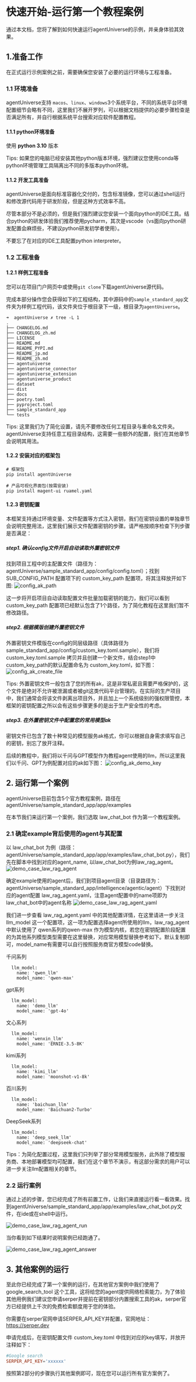 # 快速开始-运行第一个教程案例
通过本文档，您将了解到如何快速运行agentUniverse的示例，并亲身体验其效果。

## 1.准备工作
在正式运行示例案例之前，需要确保您安装了必要的运行环境与工程准备。

### 1.1 环境准备
agentUniverse支持 `macos`、`linux`、`windows`3个系统平台，不同的系统平台环境配置细节会略有不同，这里我们不展开罗列，可以根据文档提供的必要步骤检查是否满足所有，并自行根据系统平台搜索对应软件配置教程。

#### 1.1.1 python环境准备
使用 **python 3.10** 版本

Tips: 如果您的电脑已经安装其他python版本环境，强烈建议您使用conda等python环境管理工具隔离出不同的多版本python环境。

#### 1.1.2 开发工具准备
agentUniverse是面向标准容器化交付的，包含标准镜像，您可以通过shell运行和修改源代码用于研发阶段，但是这种方式效率不高。

尽管本部分不是必须的，但是我们强烈建议您安装一个面向python的IDE工具。结合python的研发体验我们推荐使用pycharm，其次是vscode（vs面向python研发配置会麻烦些，不建议python研发初学者使用）。

不要忘了在对应的IDE工具配置python interpreter。

### 1.2 工程准备
#### 1.2.1 样例工程准备
您可以在项目门户网页中或使用`git clone`下载agentUniverse源代码。

完成本部分操作您会获得如下的工程结构，其中源码中的`sample_standard_app`文件夹为样例工程代码，该文件夹位于根目录下一级，根目录为`agentUniverse`。

```text
➜  agentUniverse ✗ tree -L 1
.
├── CHANGELOG.md
├── CHANGELOG_zh.md
├── LICENSE
├── README.md
├── README_PYPI.md
├── README_jp.md
├── README_zh.md
├── agentuniverse
├── agentuniverse_connector
├── agentuniverse_extension
├── agentuniverse_product
├── dataset
├── dist
├── docs
├── poetry.toml
├── pyproject.toml
├── sample_standard_app
└── tests
```

Tips: 这里我们为了简化设置，请先不要修改任何工程目录与重命名文件夹。agentUniverse支持任意工程目录结构，这需要一些额外的配置，我们在其他章节会说明其用法。

#### 1.2.2 安装对应的框架包
```shell
# 框架包
pip install agentUniverse

# 产品可视化界面包(按需安装)
pip install magent-ui ruamel.yaml
```

#### 1.2.3 密钥配置
本框架支持通过环境变量、文件配置等方式注入密钥，我们在密钥设置的单独章节会说明完整用法，这里我们展示文件配置密钥的步骤。请严格按顺序检查下列步骤是否满足：

##### step1. 确认config文件开启自动读取外置密钥文件
找到项目工程中的主配置文件（路径为：agentUniverse/sample_standard_app/config/config.toml）；找到 SUB_CONFIG_PATH 配置项下的 custom_key_path 配置项，将其注释放开如下图:
![config_ak_path](../../_picture/config_ak_path.png)

这一步将开启项目自动读取配置文件批量加载密钥的能力，我们可以看到 custom_key_path 配置项已经默认包含了1个路径，为了简化教程在这里我们暂不修改路径。

##### step2. 根据模版创建外置密钥文件
外置密钥文件模版在config的同层级路径（具体路径为sample_standard_app/config/custom_key.toml.sample），我们将 custom_key.toml.sample 拷贝并且创建一个新文件，结合step1中custom_key_path的默认配置命名为 custom_key.toml，如下图：
![config_ak_create_file](../../_picture/config_ak_create_file.png)

Tips: 外置密钥文件一般包含了您的所有ak，这是非常私密且需要严格保护的，这个文件是绝对不允许被泄漏或者被git这类代码平台管理的。在实际的生产项目中，我们通常会将该文件剥离出项目外，并且加上一个系统级别的强权限管控，本框架的密钥配置之所以会有这些步骤更多的是出于生产安全性的考虑。

##### step3. 在外置密钥文件中配置您的常用模型ak
密钥文件已包含了数十种常见的模型服务ak格式，你可以根据自身需求填写自己的密钥，别忘了放开注释。

后续的教程中，我们将以千问与GPT模型作为教程agent使用的llm，所以这里我们以千问、GPT为例配置对应的ak如下图：
![config_ak_demo_key](../../_picture/config_ak_demo_key.png)

## 2. 运行第一个案例
agentUniverse目前包含5个官方教程案例，路径在 agentUniverse/sample_standard_app/app/examples

在本节我们来运行第一个案例，我们选取 law_chat_bot 作为第一个教程案例。

### 2.1 确定example背后使用的agent与其配置
以 law_chat_bot 为例（路径：agentUniverse/sample_standard_app/app/examples/law_chat_bot.py），我们先在脚本中找到对应的agent_name, 以law_chat_bot为例law_rag_agent。
![demo_case_law_rag_agent](../../_picture/demo_case_law_rag_agent.png)

确定example使用的agent后，我们到项目agent目录（目录路径为：agentUniverse/sample_standard_app/intelligence/agentic/agent）下找到对应的agent配置 law_rag_agent.yaml，注意agent配置中的name项即为law_chat_bot中的agent名称
![demo_case_law_rag_agent_yaml](../../_picture/demo_case_law_rag_agent_yaml.png)

我们进一步查看 law_rag_agent.yaml 中的其他配置详情，在这里请进一步关注 llm_model 这一个配置项，这一项为配置选择agent所使用的llm，law_rag_agent 中默认使用了 qwen系列的qwen-max 作为模型内核，若您在密钥配置阶段配置的为其他系列模型类型需要在这里替换，对应常用模型替换参考如下。默认复制即可，model_name有需要可以自行按照服务商官方模型code替换。

千问系列
```text
  llm_model:
    name: 'qwen_llm'
    model_name: 'qwen-max'
```

gpt系列
```text
  llm_model:
    name: 'demo_llm'
    model_name: 'gpt-4o'
```

文心系列
```text
  llm_model:
    name: 'wenxin_llm'
    model_name: 'ERNIE-3.5-8K'
```

kimi系列
```text
  llm_model:
    name: 'kimi_llm'
    model_name: 'moonshot-v1-8k'
```

百川系列
```text
  llm_model:
    name: 'baichuan_llm'
    model_name: 'Baichuan2-Turbo'
```

DeepSeek系列
```text
  llm_model:
    name: 'deep_seek_llm'
    model_name: 'deepseek-chat'
```

Tips：为简化配置过程，这里我们只列举了部分常用模型服务，此外除了模型服务商、本地部署模型均可配置，我们在这个章节不演示，有这部分需求的用户可以进一步关注llm配置相关的章节。


### 2.2 运行案例
通过上述的步骤，您已经完成了所有前置工作，让我们来直接运行看一看效果。找到agentUniverse/sample_standard_app/app/examples/law_chat_bot.py文件，在ide或在shell中运行。

![demo_case_law_rag_agent_run](../../_picture/demo_case_law_rag_agent_run.png)

当你看到如下结果时说明案例已经跑通了。

![demo_case_law_rag_agent_answer](../../_picture/demo_case_law_rag_agent_answer.png)


## 3. 其他案例的运行
至此你已经完成了第一个案例的运行，在其他官方案例中我们使用了 google_search_tool 这个工具，这将给您的agent提供网络检索能力，为了体验其他用例我们建议您申请serper并提前在密钥部分内置搜索工具的ak，serper官方已经提供上千次的免费检索额度用于您的体验。

你需要在serper官网申请SERPER_API_KEY并配置，官网地址： https://serper.dev

申请完成后，在密钥配置文件 custom_key.toml 中找到对应的key填写，并放开注释如下：

```toml
#Google search
SERPER_API_KEY='xxxxxx'
```

按照第2部分的步骤执行其他案例即可，现在您可以运行所有官方案例了。
